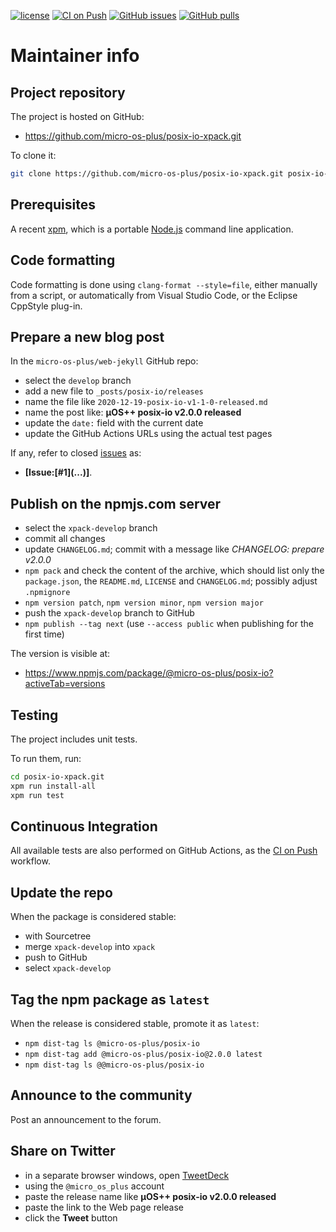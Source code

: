 [![license](https://img.shields.io/github/license/micro-os-plus/posix-io-xpack)](https://github.com/micro-os-plus/posix-io-xpack/blob/xpack/LICENSE)
[![CI on Push](https://github.com/micro-os-plus/posix-io-xpack/workflows/CI%20on%20Push/badge.svg)](https://github.com/micro-os-plus/posix-io-xpack/actions?query=workflow%3A%22CI+on+Push%22)
[![GitHub issues](https://img.shields.io/github/issues/micro-os-plus/posix-io-xpack.svg)](https://github.com/micro-os-plus/posix-io-xpack/issues)
[![GitHub pulls](https://img.shields.io/github/issues-pr/micro-os-plus/posix-io-xpack.svg)](https://github.com/micro-os-plus/posix-io-xpack/pulls)

# Maintainer info

## Project repository

The project is hosted on GitHub:

- https://github.com/micro-os-plus/posix-io-xpack.git

To clone it:

```sh
git clone https://github.com/micro-os-plus/posix-io-xpack.git posix-io-xpack.git
```

## Prerequisites

A recent [xpm](https://xpack.github.io/xpm/), which is a portable
[Node.js](https://nodejs.org/) command line application.

## Code formatting

Code formatting is done using `clang-format --style=file`, either manually
from a script, or automatically from Visual Studio Code, or the Eclipse
CppStyle plug-in.

## Prepare a new blog post

In the `micro-os-plus/web-jekyll` GitHub repo:

- select the `develop` branch
- add a new file to `_posts/posix-io/releases`
- name the file like `2020-12-19-posix-io-v1-1-0-released.md`
- name the post like: **µOS++ posix-io v2.0.0 released**
- update the `date:` field with the current date
- update the GitHub Actions URLs using the actual test pages

If any, refer to closed
[issues](https://github.com/micro-os-plus/posix-io/issues)
as:

- **[Issue:\[#1\]\(...\)]**.

## Publish on the npmjs.com server

- select the `xpack-develop` branch
- commit all changes
- update `CHANGELOG.md`; commit with a message like _CHANGELOG: prepare v2.0.0_
- `npm pack` and check the content of the archive, which should list
  only the `package.json`, the `README.md`, `LICENSE` and `CHANGELOG.md`;
  possibly adjust `.npmignore`
- `npm version patch`, `npm version minor`, `npm version major`
- push the `xpack-develop` branch to GitHub
- `npm publish --tag next` (use `--access public` when publishing for
  the first time)

The version is visible at:

- https://www.npmjs.com/package/@micro-os-plus/posix-io?activeTab=versions

## Testing

The project includes unit tests.

To run them, run:

```sh
cd posix-io-xpack.git
xpm run install-all
xpm run test
```

## Continuous Integration

All available tests are also performed on GitHub Actions, as the
[CI on Push](https://github.com/micro-os-plus/posix-io-xpack/actions?query=workflow%3A%22CI+on+Push%22)
workflow.

## Update the repo

When the package is considered stable:

- with Sourcetree
- merge `xpack-develop` into `xpack`
- push to GitHub
- select `xpack-develop`

## Tag the npm package as `latest`

When the release is considered stable, promote it as `latest`:

- `npm dist-tag ls @micro-os-plus/posix-io`
- `npm dist-tag add @micro-os-plus/posix-io@2.0.0 latest`
- `npm dist-tag ls @@micro-os-plus/posix-io`

## Announce to the community

Post an announcement to the forum.

## Share on Twitter

- in a separate browser windows, open [TweetDeck](https://tweetdeck.twitter.com/)
- using the `@micro_os_plus` account
- paste the release name like **µOS++ posix-io v2.0.0 released**
- paste the link to the Web page release
- click the **Tweet** button
